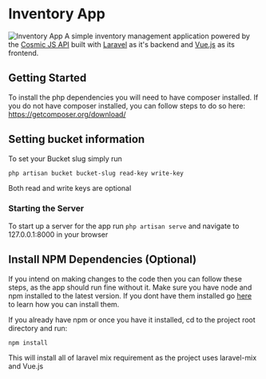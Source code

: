# Inventory App
![Inventory App](https://cosmicjs.com/uploads/b7186550-396c-11e7-8b8c-299270efeba9-inventory-app.png)
A simple inventory management application powered by the [Cosmic JS API](https://cosmicjs.com) built with [Laravel](http://laravel.com) as it's backend and [Vue.js](http://vuejs.org) as its frontend.

## Getting Started
To install the php dependencies you will need to have composer installed.  If you do not have composer installed, you can follow steps to do so here: https://getcomposer.org/download/

## Setting bucket information
To set your Bucket slug simply run
```
php artisan bucket bucket-slug read-key write-key
```
Both read and write keys are optional

### Starting the Server
To start up a server for the app run `php artisan serve` and navigate to 127.0.0.1:8000 in your browser

## Install NPM Dependencies (Optional)
If you intend on making changes to the code then  you can follow these steps, as the app should run fine without it.
Make sure you have node and npm installed to the latest version. 
If you dont have them installed go [here](https://docs.npmjs.com/getting-started/installing-node) to learn how you can install them.

If you already have npm or once you have it installed, cd to the project root directory and run:
```
npm install
```
This will install all of laravel mix requirement as the project uses laravel-mix and Vue.js 

